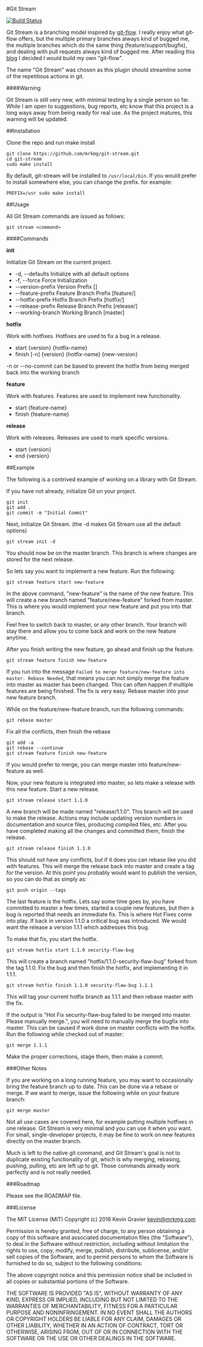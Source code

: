 #Git Stream

[![Build Status](https://travis-ci.org/mrkmg/git-stream.svg?branch=master)](https://travis-ci.org/mrkmg/git-stream)

Git Stream is a branching model inspired by [git-flow](https://github.com/nvie/gitflow). I really enjoy what git-flow offers, but the multiple primary branches always kind of bugged me, the multiple branches which do the same thing (feature/support/bugfix), and dealing with pull requests always kind of bugged me. After reading this [blog](http://endoflineblog.com/gitflow-considered-harmful) I decided I would build my own "git-flow".

The name "Git Stream" was chosen as this plugin should streamline some of the repetitious actions in git.

####Warning

Git Stream is still very new, with minimal testing by a single person so far. While I am open to suggestions, bug reports, etc know that this project is a long ways away from being ready for real use. As the project matures, this warning will be updated.

##Installation

Clone the repo and run make install

    git clone https://github.com/mrkmg/git-stream.git
    cd git-stream
    sudo make install

By default, git-stream will be installed to `/usr/local/bin`. If you would prefer to install somewhere else, you can change the prefix. for example:

    PREFIX=/usr sudo make install

##Usage

All Git Stream commands are issued as follows:

    git stream <command>

####Commands

**init**

Initialize Git Stream on the current project.

- -d, --defaults    Initialize with all default options
- -f, --force       Force Initialization
- --version-prefix  Version Prefix []
- --feature-prefix  Feature Branch Prefix [feature/]
- --hotfix-prefix   Hotfix Branch Prefix [hotfix/]
- --release-prefix  Release Branch Prefix [release/]
- --working-branch  Working Branch [master]

**hotfix**

Work with hotfixes. Hotfixes are used to fix a bug in a release.

- start {version} {hotfix-name}
- finish [-n] {version} {hotfix-name} {new-version}

-n or --no-commit can be based to prevent the hotfix from being merged back into the working branch

**feature**

Work with features. Features are used to implement new functionality.

- start {feature-name}
- finish {feature-name}


**release**

Work with releases. Releases are used to mark specific versions.

- start {version}
- end {version}


##Example

The following is a contrived example of working on a library with Git Stream.

If you have not already, initialize Git on your project.

    git init
    git add .
    git commit -m "Initial Commit"

Next, initialize Git Stream. (the -d makes Git Stream use all the default options)

    git stream init -d

You should now be on the master branch. This branch is where changes are stored for the next release.

So lets say you want to implement a new feature. Run the following:

    git stream feature start new-feature


In the above command, "new-feature" is the name of the new feature. This will create a new branch named "feature/new-feature" forked from master. This is where you would implement your new feature and put you into that branch.

Feel free to switch back to master, or any other branch. Your branch will stay there and allow you to come back and work on the new feature anytime.

After you finish writing the new feature, go ahead and finish up the feature.

    git stream feature finish new-feature

If you run into the message `Failed to merge feature/new-feature into master. Rebase Needed`, that means you can not simply merge the feature into master as master has been changed. This can often happen if multiple features are being finished. The fix is very easy. Rebase master into your new feature branch.

While on the feature/new-feature branch, run the following commands:

    git rebase master

Fix all the conflicts, then finish the rebase

    git add -a
    git rebase --continue
    git stream feature finish new-feature

If you would prefer to merge, you can merge master into feature/new-feature as well.

Now, your new feature is integrated into master, so lets make a release with this new feature. Start a new release.

    git stream release start 1.1.0

A new branch will be made named "release/1.1.0". This branch will be used to make the release. Actions may include updating version numbers in documentation and source files, producing compiled files, etc. After you have completed making all the changes and committed them, finish the release.

    git stream release finish 1.1.0

This should not have any conflicts, but if it does you can rebase like you did with features. This will merge the release back into master and create a tag for the version. At this point you probably would want to publish the version, so you can do that as simply as:

    git push origin --tags

The last feature is the hotfix. Lets say some time goes by, you have committed to master a few times, started a couple new features, but then a bug is reported that needs an immediate fix. This is where Hot Fixes come into play. If back in version 1.1.0 a critical bug was introduced. We would want the release a version 1.1.1 which addresses this bug.

To make that fix, you start the hotfix.

    git stream hotfix start 1.1.0 security-flaw-bug

This will create a branch named "hotfix/1.1.0-security-flaw-bug" forked from the tag 1.1.0. Fix the bug and then finish the hotfix, and implementing it in 1.1.1.

    git stream hotfix finish 1.1.0 security-flaw-bug 1.1.1

This will tag your current hotfix branch as 1.1.1 and then rebase master with the fix.

If the output is "Hot Fix security-flaw-bug failed to be merged into master. Please manually merge.", you will need to manually merge the bugfix into master. This can be caused if work done on master conflicts with the hotfix. Run the following while checked out of master:

    git merge 1.1.1

Make the proper corrections, stage them, then make a commit.

###Other Notes

If you are working on a long running feature, you may want to occasionally bring the feature branch up to date. This can be done via a rebase or merge. If we want to merge, issue the following while on your feature branch:

    git merge master

Not all use cases are covered here, for example putting multiple hotfixes in one release. Git Stream is very minimal and you can use it when you want. For small, single-developer projects, it may be fine to work on new features directly on the master branch.

Much is left to the native git command, and Git Stream's goal is not to duplicate existing functionality of git, which is why merging, rebasing, pushing, pulling, etc are left up to git. Those commands already work perfectly and is not really needed.

###Roadmap

Please see the ROADMAP file.

###License

The MIT License (MIT)
Copyright (c) 2016 Kevin Gravier <kevin@mrkmg.com>

Permission is hereby granted, free of charge, to any person obtaining a copy of this software and associated documentation files (the "Software"), to deal in the Software without restriction, including without limitation the rights to use, copy, modify, merge, publish, distribute, sublicense, and/or sell copies of the Software, and to permit persons to whom the Software is furnished to do so, subject to the following conditions:

The above copyright notice and this permission notice shall be included in all copies or substantial portions of the Software.

THE SOFTWARE IS PROVIDED "AS IS", WITHOUT WARRANTY OF ANY KIND, EXPRESS OR IMPLIED, INCLUDING BUT NOT LIMITED TO THE WARRANTIES OF MERCHANTABILITY, FITNESS FOR A PARTICULAR PURPOSE AND NONINFRINGEMENT. IN NO EVENT SHALL THE AUTHORS OR COPYRIGHT HOLDERS BE LIABLE FOR ANY CLAIM, DAMAGES OR OTHER LIABILITY, WHETHER IN AN ACTION OF CONTRACT, TORT OR OTHERWISE, ARISING FROM, OUT OF OR IN CONNECTION WITH THE SOFTWARE OR THE USE OR OTHER DEALINGS IN THE SOFTWARE.
